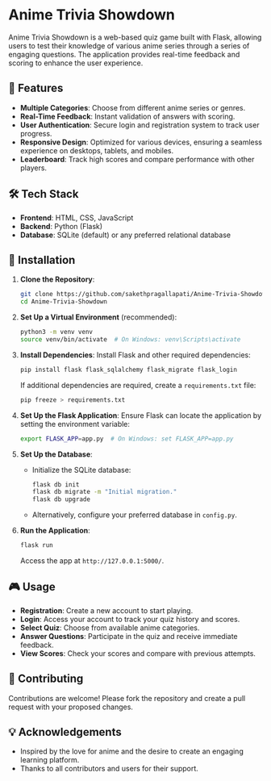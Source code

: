 # Anime Trivia Showdown

Anime Trivia Showdown is a web-based quiz game built with Flask, allowing users to test their knowledge of various anime series through a series of engaging questions. The application provides real-time feedback and scoring to enhance the user experience.

## 🚀 Features
- **Multiple Categories**: Choose from different anime series or genres.
- **Real-Time Feedback**: Instant validation of answers with scoring.
- **User Authentication**: Secure login and registration system to track user progress.
- **Responsive Design**: Optimized for various devices, ensuring a seamless experience on desktops, tablets, and mobiles.
- **Leaderboard**: Track high scores and compare performance with other players.

## 🛠️ Tech Stack
- **Frontend**: HTML, CSS, JavaScript
- **Backend**: Python (Flask)
- **Database**: SQLite (default) or any preferred relational database

## 📂 Installation

1. **Clone the Repository**:
   ```bash
   git clone https://github.com/sakethpragallapati/Anime-Trivia-Showdown.git
   cd Anime-Trivia-Showdown
   ```

2. **Set Up a Virtual Environment** (recommended):
   ```bash
   python3 -m venv venv
   source venv/bin/activate  # On Windows: venv\Scripts\activate
   ```

3. **Install Dependencies**:
   Install Flask and other required dependencies:
   ```bash
   pip install flask flask_sqlalchemy flask_migrate flask_login
   ```
   If additional dependencies are required, create a `requirements.txt` file:
   ```bash
   pip freeze > requirements.txt
   ```

4. **Set Up the Flask Application**:
   Ensure Flask can locate the application by setting the environment variable:
   ```bash
   export FLASK_APP=app.py  # On Windows: set FLASK_APP=app.py
   ```

5. **Set Up the Database**:
   - Initialize the SQLite database:
     ```bash
     flask db init
     flask db migrate -m "Initial migration."
     flask db upgrade
     ```
   - Alternatively, configure your preferred database in `config.py`.

6. **Run the Application**:
   ```bash
   flask run
   ```
   Access the app at `http://127.0.0.1:5000/`.

## 🎮 Usage
- **Registration**: Create a new account to start playing.
- **Login**: Access your account to track your quiz history and scores.
- **Select Quiz**: Choose from available anime categories.
- **Answer Questions**: Participate in the quiz and receive immediate feedback.
- **View Scores**: Check your scores and compare with previous attempts.

## 🤝 Contributing
Contributions are welcome! Please fork the repository and create a pull request with your proposed changes.

## 💡 Acknowledgements
- Inspired by the love for anime and the desire to create an engaging learning platform.
- Thanks to all contributors and users for their support.
